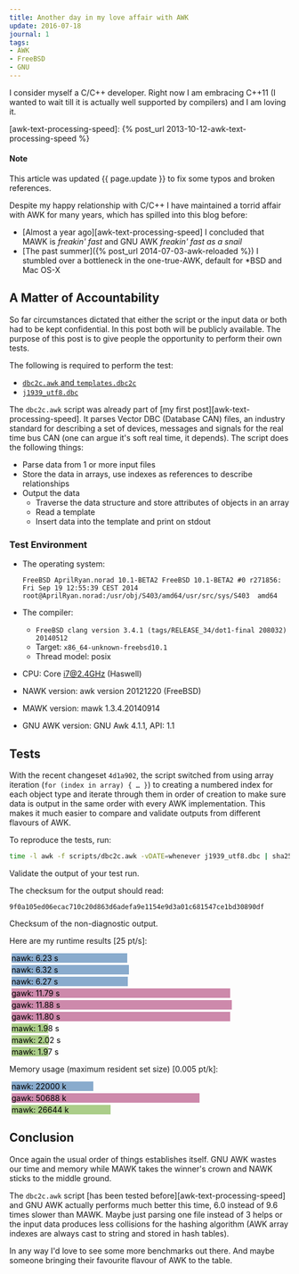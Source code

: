 ```yaml
---
title: Another day in my love affair with AWK
update: 2016-07-18
journal: 1
tags:
- AWK
- FreeBSD
- GNU
---
```

I consider myself a C/C++ developer. Right now I am embracing C++11
(I wanted to wait till it is actually well supported by compilers)
and I am loving it.

[awk-text-processing-speed]: {% post_url 2013-10-12-awk-text-processing-speed %}

<div class="note">
	<h4>Note</h4>
	<p>
		This article was updated {{ page.update }} to fix
		some typos and broken references.
	</p>
</div>

Despite my happy relationship with C/C++ I have maintained a torrid
affair with AWK for many years, which has spilled into this blog before:

- [Almost a year ago][awk-text-processing-speed] I concluded that
  MAWK is *freakin' fast* and GNU AWK *freakin' fast as a snail*
- [The past summer]({% post_url 2014-07-03-awk-reloaded %})
  I stumbled over a bottleneck in the one-true-AWK, default for \*BSD
  and Mac OS-X

<style type="text/css">
.nawk {
    margin: 3pt;
    background-color: #89abcd;
    padding: 0pt;
    color: #000000;
    white-space: nowrap;
}
.nawk:before {content: "nawk: "}

.gawk {
    margin: 3pt;
    background-color: #cd89ab;
    padding: 0pt;
    color: #000000;
    white-space: nowrap;
}
.gawk:before {content: "gawk: "}

.mawk {
    margin: 3pt;
    background-color: #abcd89;
    padding: 0pt;
    color: #000000;
    white-space: nowrap;
}
.mawk:before {content: "mawk: "}
</style>

A Matter of Accountability
--------------------------

So far circumstances dictated that either the script or the input
data or both had to be kept confidential. In this post both will be
publicly available. The purpose of this post is to give people the
opportunity to perform their own tests.

The following is required to perform the test:

- [`dbc2c.awk` and `templates.dbc2c`](https://github.com/lonkamikaze/hsk-libs/tree/4d1a902/scripts)
- [`j1939_utf8.dbc`](http://hackage.haskell.org/package/ecu-0.0.8/src/src/j1939_utf8.dbc)

The `dbc2c.awk` script was already part of
[my first post][awk-text-processing-speed].
It parses Vector DBC (Database CAN) files, an industry standard for
describing a set of devices, messages and signals for the real time
bus CAN (one can argue it's soft real time, it depends). The script
does the following things:

- Parse data from 1 or more input files
- Store the data in arrays, use indexes as references to describe relationships
- Output the data
  - Traverse the data structure and store attributes of objects in an array
  - Read a template
  - Insert data into the template and print on stdout

### Test Environment

- The operating system:

  `FreeBSD AprilRyan.norad 10.1-BETA2 FreeBSD 10.1-BETA2 #0 r271856:
  Fri Sep 19 12:55:39 CEST 2014
  root@AprilRyan.norad:/usr/obj/S403/amd64/usr/src/sys/S403  amd64`
- The compiler:
  - `FreeBSD clang version 3.4.1 (tags/RELEASE_34/dot1-final 208032) 20140512`
  - Target: `x86_64-unknown-freebsd10.1`
  - Thread model: posix
- CPU: Core i7@2.4GHz (Haswell)
- NAWK version: awk version 20121220 (FreeBSD)
- MAWK version: mawk 1.3.4.20140914
- GNU AWK version: GNU Awk 4.1.1, API: 1.1

Tests
-----

With the recent changeset `4d1a902`, the script switched from using
array iteration (`for (index in array) { … }`) to creating a numbered
index for each object type and iterate through them in order of creation
to make sure data is output in the same order with every AWK implementation.
This makes it much easier to compare and validate outputs from different
flavours of AWK.

To reproduce the tests, run:

~~~ sh
time -l awk -f scripts/dbc2c.awk -vDATE=whenever j1939_utf8.dbc | sha256
~~~
Validate the output of your test run.

The checksum for the output should read:

	9f0a105ed06ecac710c20d863d6adefa9e1154e9d3a01c681547ce1bd30890df

Checksum of the non-diagnostic output.

Here are my runtime results [25 pt/s]:

<div class="nawk" style="width: 155.75pt">6.23 s</div>
<div class="nawk" style="width: 158.00pt">6.32 s</div>
<div class="nawk" style="width: 156.75pt">6.27 s</div>

<div class="gawk" style="width: 294.75pt">11.79 s</div>
<div class="gawk" style="width: 297.00pt">11.88 s</div>
<div class="gawk" style="width: 295.00pt">11.80 s</div>

<div class="mawk" style="width: 49.50pt">1.98 s</div>
<div class="mawk" style="width: 50.50pt">2.02 s</div>
<div class="mawk" style="width: 49.25pt">1.97 s</div>

Memory usage (maximum resident set size) [0.005 pt/k]:

<div class="nawk" style="width: 110.00pt">22000 k</div>
<div class="gawk" style="width: 253.44pt">50688 k</div>
<div class="mawk" style="width: 133.22pt">26644 k</div>

Conclusion
----------

Once again the usual order of things establishes itself. GNU AWK wastes
our time and memory while MAWK takes the winner's crown and NAWK sticks
to the middle ground.

The `dbc2c.awk` script [has been tested before][awk-text-processing-speed]
and GNU AWK actually performs much better this time, 6.0 instead of
9.6 times slower than MAWK. Maybe just parsing one file instead of
3 helps or the input data produces less collisions for the hashing
algorithm (AWK array indexes are always cast to string and stored
in hash tables).

In any way I'd love to see some more benchmarks out there. And maybe
someone bringing their favourite flavour of AWK to the table.

